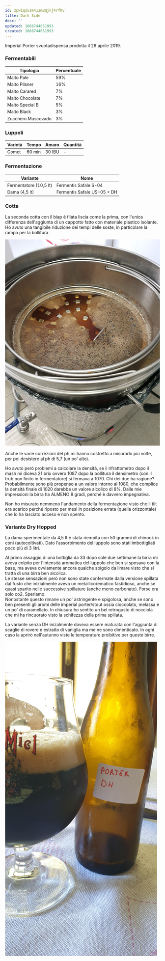 ```yaml
---
id: zpwiqzusm412m8qjnj4rfhv
title: Dark Side
desc: ''
updated: 1688744651993
created: 1688744651993
---
```

Imperial Porter svuotadispensa prodotta il 26 aprile 2019.

### Fermentabili
| Tipologia          | Percentuale |
|--------------------|-------------|
| Malto Pale         | 59%         |
| Malto Pilsner      | 16%         |
| Malto Carared      | 7%          |
| Malto Chocolate    | 7%          |
| Malto Special B    | 5%          |
| Malto Black        | 3%          |
| Zucchero Muscovado | 3%          |

### Luppoli
| Varietà              | Tempo  | Amaro   | Quantità |
|----------------------|--------|---------|----------|
| Comet                | 60 min | 30 IBU  | -        |

### Fermentazione
| Variante               | Nome                        |
|------------------------|-----------------------------|
| Fermentatore (10,5 lt) | Fermentis Safale S-04       |
| Dama (4,5 lt)          | Fermentis Safale US-05 + DH |

### Cotta
La seconda cotta con il biap è filata liscia come la prima, con l'unica differenza dell'aggiunta di un cappotto fatto con materiale plastico isolante. Ho avuto una tangibile riduzione dei tempi delle soste, in particolare la rampa per la bollitura.

![cottaDarkSide](./assets/images/cottaDarkSide.jpg)

Anche le varie correzioni del ph mi hanno costretto a misurarlo più volte, per poi desistere al ph di 5,7 (un po' alto). 

Ho avuto però problemi a calcolare la densità, se il rifrattometro dopo il mash mi diceva 21 brix ovvero 1087 dopo la bollitura il densimetro (con il trub non finito in fermentatore) si fermava a 1070. Chi dei due ha ragione? Probabilmente sono più propenso a un valore intorno al 1080, che complice la densità finale di 1020 darebbe un valore alcolico di 8%. Dalle mie impressioni la birra ha ALMENO 8 gradi, perché è davvero impegnativa.

Non ho misurato nemmeno l'andamento della fermentazione visto che il tilt era scarico perché riposto per mesi in posizione errata (quella orizzontale) che lo ha lasciato acceso e non spento.

### Variante Dry Hopped
La dama sperimentale da 4,5 lt è stata riempita con 50 grammi di chinook in coni (autocoltivati). Dato l'assorbimento del luppolo sono stati imbottigliati poco più di 3 litri.

Al primo assaggio di una bottiglia da 33 dopo sole due settimane la birra mi aveva colpito per l'intensità aromatica del luppolo che ben si sposava con la base, ma aveva ovviamente ancora qualche spigolo da limare visto che si tratta di una birra ben alcolica.  
Le stesse sensazioni però non sono state confermate dalla versione spillata dal fusto che inizialmente aveva un metallico/ematico fastidioso, anche se quasi sparito nelle successive spillature (anche meno carbonate). Forse era solo co2. Speriamo.  
Nonostante questo rimane un po' astringente e spigolosa, anche se sono ben presenti gli aromi delle imperial porter/stout ossia cioccolato, melassa e un po' di caramellato. In chiusura ho sentito un bel retrogusto di nocciola che mi ha rincuorato visto la schifezza della prima spillata.

La variante senza DH inizalmente doveva essere maturata con l'aggiunta di scaglie di rovere e estratto di vaniglia ma me ne sono dimenticato. In ogni caso la aprirò nell'autunno viste le temperature proibitive per queste birre.

![darkSide](./assets/images/darkSide.jpg)



